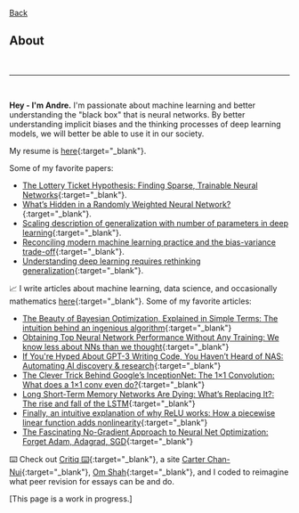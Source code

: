 [Back](https://andre-ye.github.io/)

## About

<br>

---

<br>

**Hey - I'm Andre.** I'm passionate about machine learning and better understanding the "black box" that is neural networks. By better understanding implicit biases and the thinking processes of deep learning models, we will better be able to use it in our society.

My resume is [here](https://andre-ye.github.io/scripts/andre-ye-resume.pdf){:target="_blank"}.

Some of my favorite papers:
- [The Lottery Ticket Hypothesis: Finding Sparse, Trainable Neural Networks](https://arxiv.org/abs/1803.03635v1){:target="_blank"}.
- [What’s Hidden in a Randomly Weighted Neural Network?](https://arxiv.org/pdf/1911.13299.pdf){:target="_blank"}.
- [Scaling description of generalization with number of parameters in deep learning](https://arxiv.org/pdf/1901.01608.pdf){:target="_blank"}.
- [Reconciling modern machine learning practice and the bias-variance trade-off](https://arxiv.org/pdf/1812.11118.pdf){:target="_blank"}.
- [Understanding deep learning requires rethinking generalization](https://arxiv.org/abs/1611.03530){:target="_blank"}.

📈 I write articles about machine learning, data science, and occasionally mathematics [here](https://andre-ye.medium.com/){:target="_blank"}. Some of my favorite articles:
- [The Beauty of Bayesian Optimization, Explained in Simple Terms: The intuition behind an ingenious algorithm](https://towardsdatascience.com/the-beauty-of-bayesian-optimization-explained-in-simple-terms-81f3ee13b10f){:target="_blank"}
- [Obtaining Top Neural Network Performance Without Any Training: We know less about NNs than we thought](https://medium.com/analytics-vidhya/obtaining-top-neural-network-performance-without-any-training-5af0af464c59){:target="_blank"}
- [If You're Hyped About GPT-3 Writing Code, You Haven’t Heard of NAS: Automating AI discovery & research](https://towardsdatascience.com/if-youre-hyped-about-gpt-3-writing-code-you-haven-t-heard-of-nas-19c8c30fcc8a){:target="_blank"}
- [The Clever Trick Behind Google’s InceptionNet: The 1×1 Convolution: What does a 1×1 conv even do?](https://towardsdatascience.com/the-clever-trick-behind-googles-inception-the-1-1-convolution-58815b20113){:target="_blank"}
- [Long Short-Term Memory Networks Are Dying: What’s Replacing It?: The rise and fall of the LSTM](https://towardsdatascience.com/long-short-term-memory-networks-are-dying-whats-replacing-it-5ff3a99399fe){:target="_blank"}
- [Finally, an intuitive explanation of why ReLU works: How a piecewise linear function adds nonlinearity](https://towardsdatascience.com/if-rectified-linear-units-are-linear-how-do-they-add-nonlinearity-40247d3e4792){:target="_blank"}
- [The Fascinating No-Gradient Approach to Neural Net Optimization: Forget Adam, Adagrad, SGD](https://towardsdatascience.com/the-fascinating-no-gradient-approach-to-neural-net-optimization-abb287f88c97){:target="_blank"}

⌨️ Check out [Critiq ⌨️](https://critiq.tech){:target="_blank"}, a site [Carter Chan-Nui](https://www.linkedin.com/in/carterchannui/){:target="_blank"}, [Om Shah](https://www.linkedin.com/in/om-shah-5a0b571ab/){:target="_blank"}, and I coded to reimagine what peer revision for essays can be and do.

[This page is a work in progress.]
